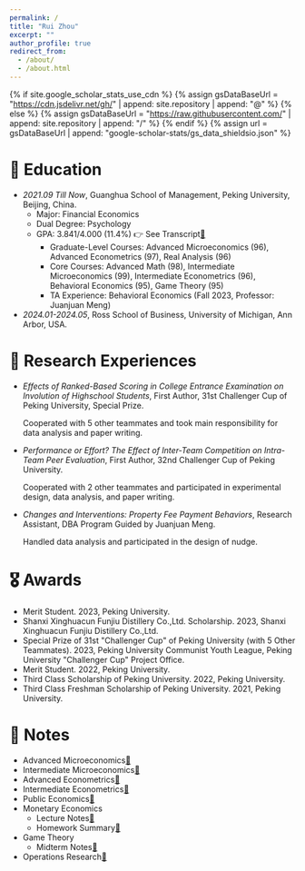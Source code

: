 ```yaml
---
permalink: /
title: "Rui Zhou"
excerpt: ""
author_profile: true
redirect_from: 
  - /about/
  - /about.html
---
```


{% if site.google_scholar_stats_use_cdn %}
{% assign gsDataBaseUrl = "https://cdn.jsdelivr.net/gh/" | append: site.repository | append: "@" %}
{% else %}
{% assign gsDataBaseUrl = "https://raw.githubusercontent.com/" | append: site.repository | append: "/" %}
{% endif %}
{% assign url = gsDataBaseUrl | append: "google-scholar-stats/gs_data_shieldsio.json" %}

<span class='anchor' id='about-me'></span>

# 📖 Education

- *2021.09 Till Now*, Guanghua School of Management, Peking University, Beijing, China.
  - Major: Financial Economics
  - Dual Degree: Psychology
  - GPA: 3.841/4.000 (11.4%) 👉 See Transcript[🔗](https://disk.pku.edu.cn/link/AAF93C9C1CFDDC4F4098FF427943166804)
    * Graduate-Level Courses: Advanced Microeconomics (96), Advanced Econometrics (97), Real Analysis (96)
    * Core Courses: Advanced Math (98), Intermediate Microeconomics (99), Intermediate Econometrics (96), Behavioral Economics (95), Game Theory (95)
    * TA Experience: Behavioral Economics (Fall 2023, Professor: Juanjuan Meng)
- *2024.01-2024.05*, Ross School of Business, University of Michigan, Ann Arbor, USA.

<span class='anchor' id='research'></span>

# 🧪 Research Experiences


* _Effects of Ranked-Based Scoring in College Entrance Examination on Involution of Highschool Students_, First Author, 31st Challenger Cup of Peking University, Special Prize.

  Cooperated with 5 other teammates and took main responsibility for data analysis and paper writing.
* _Performance or Effort? The Effect of Inter-Team Competition on Intra-Team Peer Evaluation_, First Author, 32nd Challenger Cup of Peking University.

  Cooperated with 2 other teammates and participated in experimental design, data analysis, and paper writing.
* _Changes and Interventions: Property Fee Payment Behaviors_, Research Assistant, DBA Program Guided by Juanjuan Meng.

  Handled data analysis and participated in the design of nudge.

<span class='anchor' id='awards'></span>

# 🎖 Awards

* Merit Student. 2023, Peking University.
* Shanxi Xinghuacun Funjiu Distillery Co.,Ltd. Scholarship. 2023, Shanxi Xinghuacun Funjiu Distillery Co.,Ltd.
* Special Prize of 31st "Challenger Cup" of Peking University (with 5 Other Teammates). 2023, Peking University Communist Youth League, Peking University "Challenger Cup" Project Office.
* Merit Student. 2022, Peking University.
* Third Class Scholarship of Peking University. 2022, Peking University.
* Third Class Freshman Scholarship of Peking University. 2021, Peking University.

<span class='anchor' id='notes'></span>

# 📒 Notes

* Advanced Microeconomics[🔗](https://disk.pku.edu.cn/link/AA8C0A2F7852E44560A7C55ADD564457B8)
* Intermediate Microeconomics[🔗](https://disk.pku.edu.cn/link/AAF8F26F093AD14CC598B946B0BAC378F3)
* Advanced Econometrics[🔗](https://disk.pku.edu.cn/link/AA0241615B28E94CA9AA94B99C4339613F)
* Intermediate Econometrics[🔗](https://disk.pku.edu.cn/link/AA6C971B128E064390B566D2E6A3F8AE8B)
* Public Economics[🔗](https://disk.pku.edu.cn/link/AAFE676871EC824219AC8C689819D480DC)
* Monetary Economics
  * Lecture Notes[🔗](https://disk.pku.edu.cn/link/AA8F8C4E6870194FD889AFCDB0CE177425)
  * Homework Summary[🔗](https://disk.pku.edu.cn/link/AA54DE0D4EE0124896B8F14BAE23052134)
* Game Theory
  * Midterm Notes[🔗](https://disk.pku.edu.cn/link/AA1C29DED4AEB14D42AF8E851BB94F10A3)
* Operations Research[🔗](https://disk.pku.edu.cn/link/AA1C7D810B1D794807BDCBE5E98E002201)

